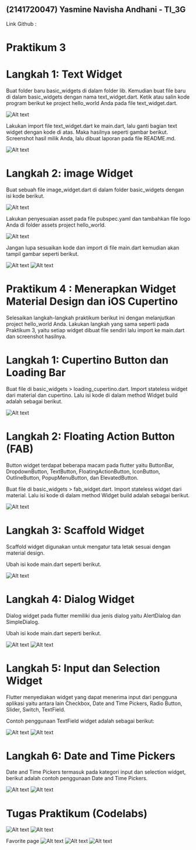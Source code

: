 ## **(2141720047) Yasmine Navisha Andhani - TI_3G**
Link Github : 


# Praktikum 3

# Langkah 1: Text Widget
Buat folder baru basic_widgets di dalam folder lib. Kemudian buat file baru di dalam basic_widgets dengan nama text_widget.dart. Ketik atau salin kode program berikut ke project hello_world Anda pada file text_widget.dart.

![Alt text](image.png)

Lakukan import file text_widget.dart ke main.dart, lalu ganti bagian text widget dengan kode di atas. Maka hasilnya seperti gambar berikut. Screenshot hasil milik Anda, lalu dibuat laporan pada file README.md.

![Alt text](image-1.png)

# Langkah 2: image Widget
Buat sebuah file image_widget.dart di dalam folder basic_widgets dengan isi kode berikut.

![Alt text](image-2.png)

Lakukan penyesuaian asset pada file pubspec.yaml dan tambahkan file logo Anda di folder assets project hello_world.

![Alt text](image-3.png)

Jangan lupa sesuaikan kode dan import di file main.dart kemudian akan tampil gambar seperti berikut.

![Alt text](image-4.png)
![Alt text](image-5.png)


# Praktikum 4 : Menerapkan Widget Material Design dan iOS Cupertino
Selesaikan langkah-langkah praktikum berikut ini dengan melanjutkan project hello_world Anda. Lakukan langkah yang sama seperti pada Praktikum 3, yaitu setiap widget dibuat file sendiri lalu import ke main.dart dan screenshot hasilnya.

# Langkah 1: Cupertino Button dan Loading Bar
Buat file di basic_widgets > loading_cupertino.dart. Import stateless widget dari material dan cupertino. Lalu isi kode di dalam method Widget build adalah sebagai berikut.

![Alt text](image-6.png)

# Langkah 2: Floating Action Button (FAB)
Button widget terdapat beberapa macam pada flutter yaitu ButtonBar, DropdownButton, TextButton, FloatingActionButton, IconButton, OutlineButton, PopupMenuButton, dan ElevatedButton.

Buat file di basic_widgets > fab_widget.dart. Import stateless widget dari material. Lalu isi kode di dalam method Widget build adalah sebagai berikut.

![Alt text](image-7.png)

# Langkah 3: Scaffold Widget
Scaffold widget digunakan untuk mengatur tata letak sesuai dengan material design.

Ubah isi kode main.dart seperti berikut.

![Alt text](image-8.png)

# Langkah 4: Dialog Widget
Dialog widget pada flutter memiliki dua jenis dialog yaitu AlertDialog dan SimpleDialog.

Ubah isi kode main.dart seperti berikut.

![Alt text](image-9.png)
![Alt text](image-10.png)

# Langkah 5: Input dan Selection Widget
Flutter menyediakan widget yang dapat menerima input dari pengguna aplikasi yaitu antara lain Checkbox, Date and Time Pickers, Radio Button, Slider, Switch, TextField.

Contoh penggunaan TextField widget adalah sebagai berikut:

![Alt text](image-11.png)
![Alt text](image-12.png)

# Langkah 6: Date and Time Pickers
Date and Time Pickers termasuk pada kategori input dan selection widget, berikut adalah contoh penggunaan Date and Time Pickers.

![Alt text](image-13.png)
![Alt text](image-14.png)

# Tugas Praktikum (Codelabs)

![Alt text](image-15.png)
![Alt text](image-16.png)

Favorite page
![Alt text](image-17.jpg)
![Alt text](image-18.jpg)
![Alt text](image-19.jpg)

